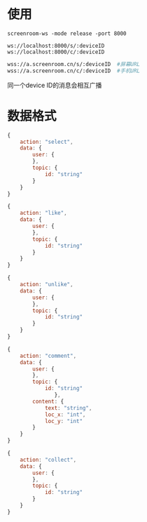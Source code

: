 # 使用
```
screenroom-ws -mode release -port 8000
```

```
ws://localhost:8000/s/:deviceID
ws://localhost:8000/c/:deviceID
```

```bash
wss://a.screenroom.cn/s/:deviceID  #屏幕URL
wss://a.screenroom.cn/c/:deviceID  #手机URL
```

同一个device ID的消息会相互广播


# 数据格式

```javascript 
{
    action: "select",
    data: {
        user: {
        },
        topic: {
            id: "string"
        }
    }
}
```

```javascript 
{
    action: "like",
    data: {
        user: {
        },
        topic: {
            id: "string"
        }
    }
}
```

```javascript 
{
    action: "unlike",
    data: {
        user: {
        },
        topic: {
            id: "string"
        }
    }
}
```

```javascript 
{
    action: "comment",
    data: {
        user: {
        },
        topic: {
            id: "string"
               },
        content: {
            text: "string",
            loc_x: "int",
            loc_y: "int"
        }
    }
}
```

```javascript 
{
    action: "collect",
    data: {
        user: {
        },
        topic: {
            id: "string"
        }
    }
}
```